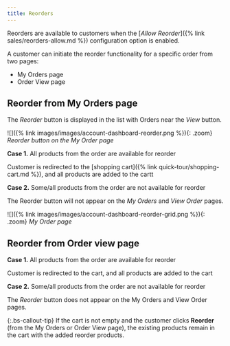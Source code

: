 ```yaml
---
title: Reorders
---
```


Reorders are available to customers when the [_Allow Reorder_]({% link sales/reorders-allow.md %}) configuration option is enabled.

A customer can initiate the reorder functionality for a specific order from two pages:

- My Orders page
- Order View page

## Reorder from My Orders page

The _Reorder_ button is displayed in the list with Orders near the _View_ button.

![]({% link images/images/account-dashboard-reorder.png %}){: .zoom}
_Reorder button on the My Order page_

**Case 1.** All products from the order are available for reorder

Customer is redirected to the [shopping cart]({% link quick-tour/shopping-cart.md %}), and all products are added to the cartt

**Case 2.** Some/all products from the order are not available for reorder

The Reorder button will not appear on the _My Orders_ and _View Order_ pages.

![]({% link images/images/account-dashboard-reorder-grid.png %}){: .zoom}
_My Order page_

## Reorder from Order view page

**Case 1.** All products from the order are available for reorder

Customer is redirected to the cart, and all products are added to the cart

**Case 2.** Some/all products from the order are not available for reorder

The _Reorder_ button does not appear on the My Orders and View Order pages.

{:.bs-callout-tip}
If the cart is not empty and the customer clicks **Reorder** (from the My Orders or Order View page), the existing products remain in the cart with the added reorder products.